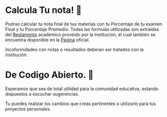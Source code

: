# Calcula Tu nota! 📝
Podras calcular tu nota final de tus materias con tu Porcentaje de tu examen Final y tu Porcentaje Promedio.
Todas las formulas utilizadas son extraidas del [Reglamento](https://www.fiuni.edu.py/wp-content/uploads/2021/09/Reglamento-academico-res36.pdf) academico proveido por la Institución, el cual también se encuentra disponible en la [Página](https://fiuni.edu.py) oficial.

Incoformidades con notas o resultados deberan ser tratados con la institución.

# De Codigo Abierto. 🚀
Esperamos que sea de total utilidad para la comunidad educativa, estando dispuestos a escuchar sugerencias.

Tu puedes realizar los cambios que creas pertinentes o utilizarlo para tus proyectos personales.
